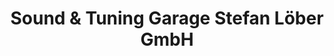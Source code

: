 ---
title: "Sound & Tuning Garage Stefan Löber GmbH"
url: /twistetal/sound-und-tuning-garage-stefan-loeber-gmbh/
shop: Autoteile
---